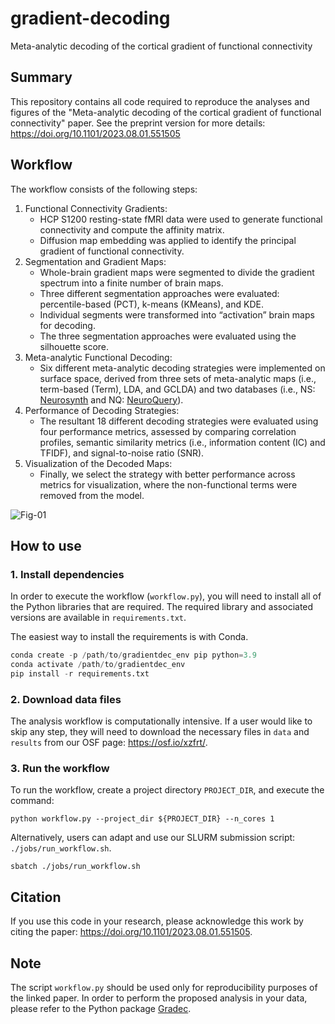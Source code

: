 # gradient-decoding
Meta-analytic decoding of the cortical gradient of functional connectivity

## Summary
This repository contains all code required to reproduce the analyses and figures of the 
"Meta-analytic decoding of the cortical gradient of functional connectivity" paper.
See the preprint version for more details: https://doi.org/10.1101/2023.08.01.551505

## Workflow

The workflow consists of the following steps:

1. Functional Connectivity Gradients:
    * HCP S1200 resting-state fMRI data were used to generate functional connectivity and compute 
    the affinity matrix.
    * Diffusion map embedding was applied to identify the principal gradient of functional 
    connectivity.
2. Segmentation and Gradient Maps:
    * Whole-brain gradient maps were segmented to divide the gradient spectrum into a finite number 
    of brain maps.
    * Three different segmentation approaches were evaluated: percentile-based (PCT), k-means 
    (KMeans), and KDE. 
    * Individual segments were transformed into “activation” brain maps for decoding. 
    * The three segmentation approaches were evaluated using the silhouette score. 
3. Meta-analytic Functional Decoding:
    * Six different meta-analytic decoding strategies were implemented on surface space, derived 
    from three sets of meta-analytic maps (i.e., term-based (Term), LDA, and GCLDA) and two 
    databases (i.e., NS: [Neurosynth](https://github.com/neurosynth/neurosynth-data) 
    and NQ: [NeuroQuery](https://github.com/neuroquery/neuroquery_data)). 
4. Performance of Decoding Strategies:
    * The resultant 18 different decoding strategies were evaluated using four performance metrics,
    assessed by comparing correlation profiles, semantic similarity metrics (i.e., information 
    content (IC) and TFIDF), and signal-to-noise ratio (SNR). 
5. Visualization of the Decoded Maps:
    * Finally, we select the strategy with better performance across metrics for visualization, 
    where the non-functional terms were removed from the model.

![Fig-01](https://github.com/NBCLab/gradient-decoding/assets/52050407/a61f4998-23f8-4657-bf6c-00528775be06)

## How to use

### 1. Install dependencies

In order to execute the workflow (`workflow.py`), you will need to install all of the Python libraries 
that are required. The required library and associated versions are available in `requirements.txt`.

The easiest way to install the requirements is with Conda.

```python
conda create -p /path/to/gradientdec_env pip python=3.9
conda activate /path/to/gradientdec_env
pip install -r requirements.txt
```
### 2. Download data files

The analysis workflow is computationally intensive. If a user would like to skip any step, they will need to 
download the necessary files in `data` and `results` from our OSF page: https://osf.io/xzfrt/. 

### 3. Run the workflow

To run the workflow, create a project directory `PROJECT_DIR`, and execute the command:

```
python workflow.py --project_dir ${PROJECT_DIR} --n_cores 1
```

Alternatively, users can adapt and use our SLURM submission script: `./jobs/run_workflow.sh`.

```
sbatch ./jobs/run_workflow.sh
```

## Citation

If you use this code in your research, please acknowledge this work by citing the paper: https://doi.org/10.1101/2023.08.01.551505.

## Note

The script `workflow.py` should be used only for reproducibility purposes of the linked paper.
In order to perform the proposed analysis in your data, please refer to the Python package 
[Gradec](https://github.com/JulioAPeraza/gradec).
